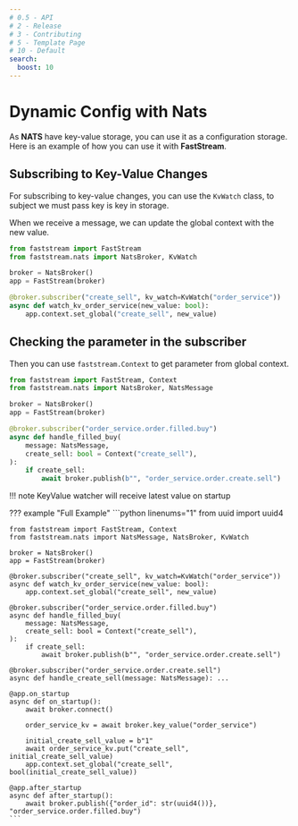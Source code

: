 ```yaml
---
# 0.5 - API
# 2 - Release
# 3 - Contributing
# 5 - Template Page
# 10 - Default
search:
  boost: 10
---
```


# Dynamic Config with Nats

As **NATS** have key-value storage, you can use it as a configuration storage. Here is an example of how you can use it with **FastStream**.

## Subscribing to Key-Value Changes

For subscribing to key-value changes, you can use the `KvWatch` class, to subject we must pass key is key in storage.

When we receive a message, we can update the global context with the new value.

```python linenums="1" hl_lines="7-9"
from faststream import FastStream
from faststream.nats import NatsBroker, KvWatch

broker = NatsBroker()
app = FastStream(broker)

@broker.subscriber("create_sell", kv_watch=KvWatch("order_service"))
async def watch_kv_order_service(new_value: bool):
    app.context.set_global("create_sell", new_value)
```

## Checking the parameter in the subscriber

Then you can use `faststream.Context` to get parameter from global context.

```python linenums="1" hl_lines="10"
from faststream import FastStream, Context
from faststream.nats import NatsBroker, NatsMessage

broker = NatsBroker()
app = FastStream(broker)

@broker.subscriber("order_service.order.filled.buy")
async def handle_filled_buy(
    message: NatsMessage,
    create_sell: bool = Context("create_sell"),
):
    if create_sell:
        await broker.publish(b"", "order_service.order.create.sell")
```

!!! note
    KeyValue watcher will receive latest value on startup

??? example "Full Example"
    ```python linenums="1"
    from uuid import uuid4

    from faststream import FastStream, Context
    from faststream.nats import NatsMessage, NatsBroker, KvWatch

    broker = NatsBroker()
    app = FastStream(broker)

    @broker.subscriber("create_sell", kv_watch=KvWatch("order_service"))
    async def watch_kv_order_service(new_value: bool):
        app.context.set_global("create_sell", new_value)

    @broker.subscriber("order_service.order.filled.buy")
    async def handle_filled_buy(
        message: NatsMessage,
        create_sell: bool = Context("create_sell"),
    ):
        if create_sell:
            await broker.publish(b"", "order_service.order.create.sell")

    @broker.subscriber("order_service.order.create.sell")
    async def handle_create_sell(message: NatsMessage): ...

    @app.on_startup
    async def on_startup():
        await broker.connect()

        order_service_kv = await broker.key_value("order_service")

        initial_create_sell_value = b"1"
        await order_service_kv.put("create_sell", initial_create_sell_value)
        app.context.set_global("create_sell", bool(initial_create_sell_value))

    @app.after_startup
    async def after_startup():
        await broker.publish({"order_id": str(uuid4())}, "order_service.order.filled.buy")
    ```
